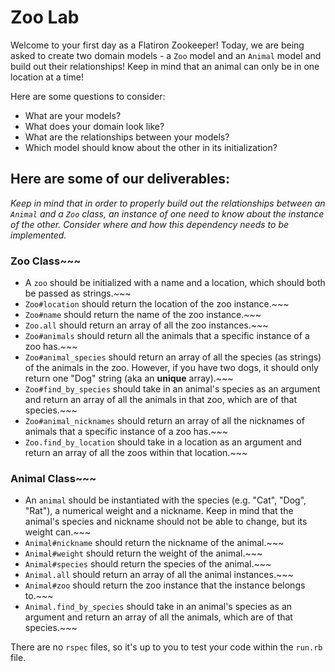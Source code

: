 # Zoo Lab

Welcome to your first day as a Flatiron Zookeeper!
Today, we are being asked to create two domain models - a `Zoo` model and an `Animal` model and build out their relationships! Keep in mind that an animal can only be in one location at a time!

Here are some questions to consider:

* What are your models?
* What does your domain look like?
* What are the relationships between your models?
* Which model should know about the other in its initialization?

## Here are some of our deliverables:

_Keep in mind that in order to properly build out the relationships between an `Animal` and a `Zoo` class, an instance of one need to know about the instance of the other. Consider where and how this dependency needs to be implemented._

### Zoo Class~~~
- A `zoo` should be initialized with a name and a location, which should both be passed as strings.~~~
- `Zoo#location` should return the location of the zoo instance.~~~
- `Zoo#name` should return the name of the zoo instance.~~~
- `Zoo.all` should return an array of all the zoo instances.~~~
- `Zoo#animals` should return all the animals that a specific instance of a zoo has.~~~
- `Zoo#animal_species` should return an array of all the species (as strings) of the animals in the zoo. However, if you have two dogs, it should only return one "Dog" string (aka an **unique** array).~~~
- `Zoo#find_by_species` should take in an animal's species as an argument and return an array of all the animals in that zoo, which are of that species.~~~
- `Zoo#animal_nicknames` should return an array of all the nicknames of animals that a specific instance of a zoo has.~~~
- `Zoo.find_by_location` should take in a location as an argument and return an array of all the zoos within that location.~~~

### Animal Class~~~
- An `animal` should be instantiated with the species (e.g. "Cat", "Dog", "Rat"), a numerical weight and a nickname. Keep in mind that the animal's species and nickname should not be able to change, but its weight can.~~~
- `Animal#nickname` should return the nickname of the animal.~~~
- `Animal#weight` should return the weight of the animal.~~~
- `Animal#species` should return the species of the animal.~~~
- `Animal.all` should return an array of all the animal instances.~~~
- `Animal#zoo` should return the zoo instance that the instance belongs to.~~~
- `Animal.find_by_species` should take in an animal's species as an argument and return an array of all the animals, which are of that species.~~~

There are no `rspec` files, so it's up to you to test your code within the `run.rb` file.
